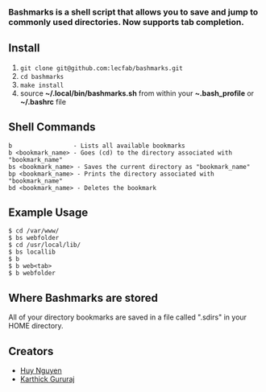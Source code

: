 ### Bashmarks is a shell script that allows you to save and jump to commonly used directories. Now supports tab completion.

## Install

1. `git clone git@github.com:lecfab/bashmarks.git`
2. `cd bashmarks`
3. `make install`
4. source **~/.local/bin/bashmarks.sh** from within your **~.bash\_profile** or **~/.bashrc** file

## Shell Commands

    b                 - Lists all available bookmarks
    b <bookmark_name> - Goes (cd) to the directory associated with "bookmark_name"
    bs <bookmark_name> - Saves the current directory as "bookmark_name"
    bp <bookmark_name> - Prints the directory associated with "bookmark_name"
    bd <bookmark_name> - Deletes the bookmark
    
## Example Usage

    $ cd /var/www/
    $ bs webfolder
    $ cd /usr/local/lib/
    $ bs locallib
    $ b
    $ b web<tab>
    $ b webfolder

## Where Bashmarks are stored
    
All of your directory bookmarks are saved in a file called ".sdirs" in your HOME directory.


## Creators 

* [Huy Nguyen](https://github.com/huyng)
* [Karthick Gururaj](https://github.com/karthick-gururaj)
